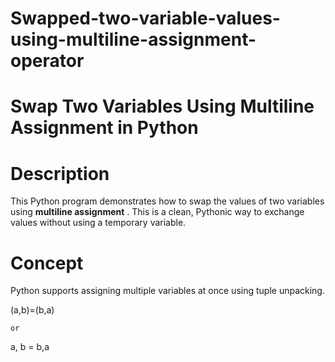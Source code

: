 # Swapped-two-variable-values-using-multiline-assignment-operator

#  Swap Two Variables Using Multiline Assignment in Python

# Description

This Python program demonstrates how to swap the values of two variables using **multiline assignment** . This is a clean, Pythonic way to exchange values without using a temporary variable.

# Concept

Python supports assigning multiple variables at once using tuple unpacking. 

(a,b)=(b,a)
 
    or

a, b = b,a

